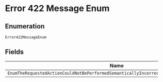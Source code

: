 
# Error 422 Message Enum

## Enumeration

`Error422MessageEnum`

## Fields

| Name |
|  --- |
| `EnumTheRequestedActionCouldNotBePerformedSemanticallyIncorrectOrFailedBusinessValidation` |

